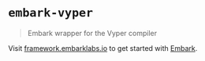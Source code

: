 # `embark-vyper`

> Embark wrapper for the Vyper compiler

Visit [framework.embarklabs.io](https://framework.embarklabs.io/) to get started with
[Embark](https://github.com/embarklabs/embark).
